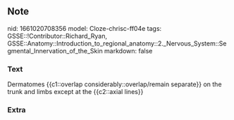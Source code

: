 ## Note
nid: 1661020708356
model: Cloze-chrisc-ff04e
tags: GSSE::!Contributor::Richard_Ryan, GSSE::Anatomy::Introduction_to_regional_anatomy::2._Nervous_System::Segmental_Innervation_of_the_Skin
markdown: false

### Text
<div class="toggle">
  Dermatomes {{c1::overlap considerably::overlap/remain separate}}
  on the trunk and limbs except at the {{c2::axial lines}}
</div>

### Extra

